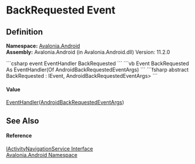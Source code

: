 # BackRequested Event




## Definition
**Namespace:** <a href="N_Avalonia_Android">Avalonia.Android</a>  
**Assembly:** Avalonia.Android (in Avalonia.Android.dll) Version: 11.2.0

<Tabs groupId="api-code-preview">
<TabItem value="csharp" label="C#">
```csharp
event EventHandler<AndroidBackRequestedEventArgs> BackRequested
```
</TabItem>
<TabItem value="vb" label="VB">
```vb
Event BackRequested As EventHandler(Of AndroidBackRequestedEventArgs)
```
</TabItem>
<TabItem value="fsharp" label="F#">
```fsharp
abstract BackRequested : IEvent<EventHandler<AndroidBackRequestedEventArgs>,
    AndroidBackRequestedEventArgs>
```
</TabItem>
</Tabs>



#### Value
<a href="https://learn.microsoft.com/dotnet/api/system.eventhandler-1" target="_blank" rel="noopener noreferrer">EventHandler</a>(<a href="T_Avalonia_Android_AndroidBackRequestedEventArgs">AndroidBackRequestedEventArgs</a>)

## See Also


#### Reference
<a href="T_Avalonia_Android_IActivityNavigationService">IActivityNavigationService Interface</a>  
<a href="N_Avalonia_Android">Avalonia.Android Namespace</a>  
